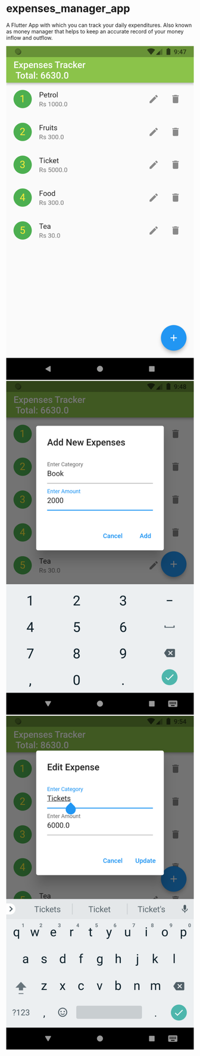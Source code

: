 # expenses_manager_app

A Flutter App with which you can track your daily expenditures. Also known as money manager that helps to keep an accurate record of your money inflow and outflow.



![image description](assets/exp1.png)
![image description](assets/exp2.png)
![image description](assets/exp3.png)
